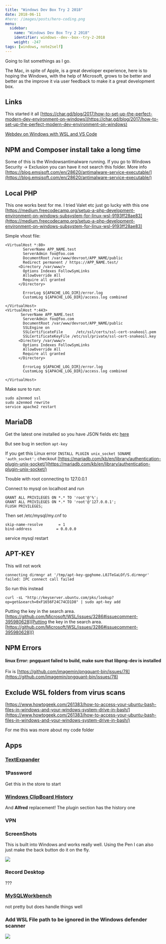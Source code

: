 ```yaml
---
title: "Windows Dev Box Try 2 2018"
date: 2018-06-11
#hero: /images/posts/hero-coding.png
menu:
  sidebar:
    name: "Windows Dev Box Try 2 2018"
    identifier: windows--dev--box--try-2-2018
    weight: -247
tags: [windows, note2self]
---
```


Going to list somethings as I go.

The Mac, in spite of Apple, is a great developer experience, here is to hoping the Windows, with the help of Microsoft, grows to be better and better as the improve it via user feedback to make it a great development box.

## Links
This started it all [https://char.gd/blog/2017/how-to-set-up-the-perfect-modern-dev-environment-on-windows](https://char.gd/blog/2017/how-to-set-up-the-perfect-modern-dev-environment-on-windows)

[Webdev on Windows with WSL and VS Code](https://daverupert.com/2018/04/developing-on-windows-with-wsl-and-visual-studio-code/)

## NPM and Composer install take a long time

Some of this is the Windowsantimalware running. If you go to Windows Security -> Exclusion you can have it not search this folder.
More info [https://blog.emsisoft.com/en/28620/antimalware-service-executable/](https://blog.emsisoft.com/en/28620/antimalware-service-executable/)

## Local PHP
This one works best for me. I tried Valet etc just go lucky with this one [https://medium.freecodecamp.org/setup-a-php-development-environment-on-windows-subsystem-for-linux-wsl-9193ff28ae83](https://medium.freecodecamp.org/setup-a-php-development-environment-on-windows-subsystem-for-linux-wsl-9193ff28ae83)

Simple vhost file:

```
<VirtualHost *:80>
        ServerName APP_NAME.test
        ServerAdmin foo@foo.com
        DocumentRoot /var/www/devroot/APP_NAME/public
        Redirect permanent / https://APP_NAME.test/
      <Directory /var/www/>
        Options Indexes FollowSymLinks
        AllowOverride All
        Require all granted
      </Directory>

        ErrorLog ${APACHE_LOG_DIR}/error.log
        CustomLog ${APACHE_LOG_DIR}/access.log combined

</VirtualHost>
<VirtualHost *:443>
       ServerName APP_NAME.test
        ServerAdmin foo@foo.com
        DocumentRoot /var/www/devroot/APP_NAME/public
        SSLEngine on
        SSLCertificateFile      /etc/ssl/certs/ssl-cert-snakeoil.pem
        SSLCertificateKeyFile /etc/ssl/private/ssl-cert-snakeoil.key
      <Directory /var/www/>
        Options Indexes FollowSymLinks
        AllowOverride All
        Require all granted
      </Directory>

        ErrorLog ${APACHE_LOG_DIR}/error.log
        CustomLog ${APACHE_LOG_DIR}/access.log combined

</VirtualHost>
```

Make sure to run:

```
sudo a2enmod ssl
sudo a2enmod rewrite
service apache2 restart
```

## MariaDB
Get the latest one installed so you have JSON fields etc [here](https://websiteforstudents.com/upgrading-mariadb-from-10-0-to-10-1-to-10-2-on-ubuntu-16-04-17-10/)

But see bug in section `apt-key`

If you get this Linux error `INSTALL PLUGIN unix_socket SONAME 'auth_socket';` checkout [https://mariadb.com/kb/en/library/authentication-plugin-unix-socket/](https://mariadb.com/kb/en/library/authentication-plugin-unix-socket/)

Trouble with root connecting to 127.0.0.1

Connect to mysql on localhost and run
```
GRANT ALL PRIVILEGES ON *.* TO 'root'@'%';
GRANT ALL PRIVILEGES ON *.* TO 'root'@'127.0.0.1';
FLUSH PRIVILEGES;
```
Then set /etc/mysql/my.cnf to
```
skip-name-resolve       = 1
bind-address           = 0.0.0.0
```

service mysql restart

## APT-KEY
This will not work 
```
connecting dirmngr at '/tmp/apt-key-gpghome.L0JTeGaLOf/S.dirmngr' failed: IPC connect call failed
```

So run this instead
```
curl -sL "http://keyserver.ubuntu.com/pks/lookup?op=get&search=0xF1656F24C74CD1D8" | sudo apt-key add
```
Putting the key in the search area. [https://github.com/Microsoft/WSL/issues/3286#issuecomment-395980628](Putting the key in the search area. [https://github.com/Microsoft/WSL/issues/3286#issuecomment-395980628]()

## NPM Errors
#### linux Error: pngquant failed to build, make sure that libpng-dev is installed
Fix is [https://github.com/imagemin/pngquant-bin/issues/78](https://github.com/imagemin/pngquant-bin/issues/78)

## Exclude WSL folders from virus scans
[https://www.howtogeek.com/261383/how-to-access-your-ubuntu-bash-files-in-windows-and-your-windows-system-drive-in-bash/](https://www.howtogeek.com/261383/how-to-access-your-ubuntu-bash-files-in-windows-and-your-windows-system-drive-in-bash/)


For me this was more about my code folder

## Apps

### [TextExpander](https://textexpander.com/privacy-consent?url=/download/)

### 1Password
Get this in the store to start

### [Windows ClipBoard History](http://www.wox.one/plugin)
And **Alfred** replacement! The plugin section has the history one

### VPN

### ScreenShots
This is built into Windows and works really well. Using the Pen I can also just make the back button do it on the fly.

![](https://previews.dropbox.com/p/thumb/AAYQD1rU0bAoJwCbA0YztAqgxlXYd53Eq9Uj-ipujds86cFrqR0ouT5U41L2B2OIwu6hpbsalFFuy0s5sqDSWtli6gBLpt-EdxeJdquRTrxAvrchaPDiDfXy3DCfe0N9k0-YZGw3HstQW7MtfHgCd7FvREqGF9x8X-VI68qWul32L-lrvAHBwh8qdGKaiSd4r22L6IPi1tEC5NsmOzsomtEqGdet5tqCTsRbKMo-BDBkQE6evcSUfhnJQTd2_OAfQzWFE3GOsgrM1NQGfTSDuBLQFe1dbhskhPQMkvFWIoEWCp4vmf0I9PvtB9IRNH0OqO6oa9PzetGPoXPRRsARpX2T/p.png?size_mode=5)

### Record Desktop
???

### [MySQLWorkbench](https://dev.mysql.com/get/Downloads/MySQLGUITools/mysql-workbench-community-6.3.10-winx64.msi)
not pretty but does handle things well

### Add WSL File path to be ignored in the Windows defender scanner
![](https://dl.dropboxusercontent.com/s/5k1xpc2q7szahtr/exclude.png?dl=0)